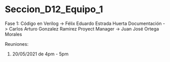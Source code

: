 # Seccion_D12_Equipo_1

Fase 1:
Código en Verilog -> Félix Eduardo Estrada Huerta
Documentación -> Carlos Arturo Gonzalez Ramirez
Proyect Manager -> Juan José Ortega Morales

Reuniones:
1. 20/05/2021 de 4pm - 5pm
